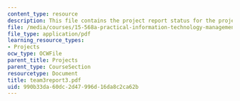 ```yaml
---
content_type: resource
description: This file contains the project report status for the project 'MIT Portal'.
file: /media/courses/15-568a-practical-information-technology-management-spring-2005/990b33da60dc2d47996d16da8c2ca62b_team3report3.pdf
file_type: application/pdf
learning_resource_types:
- Projects
ocw_type: OCWFile
parent_title: Projects
parent_type: CourseSection
resourcetype: Document
title: team3report3.pdf
uid: 990b33da-60dc-2d47-996d-16da8c2ca62b
---
```


